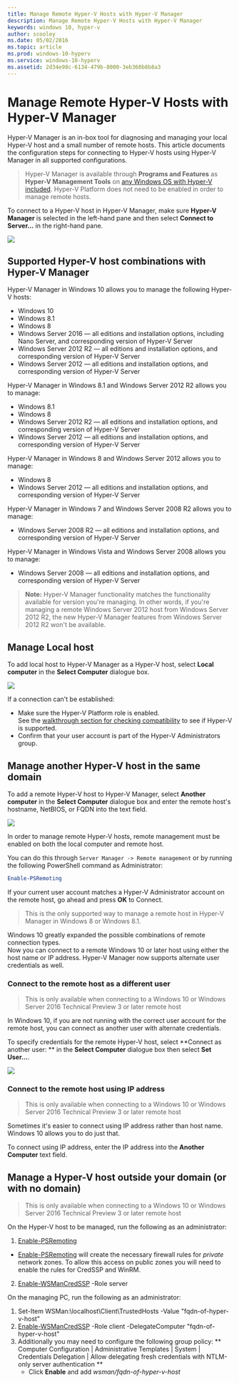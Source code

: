 ```yaml
---
title: Manage Remote Hyper-V Hosts with Hyper-V Manager
description: Manage Remote Hyper-V Hosts with Hyper-V Manager
keywords: windows 10, hyper-v
author: scooley
ms.date: 05/02/2016
ms.topic: article
ms.prod: windows-10-hyperv
ms.service: windows-10-hyperv
ms.assetid: 2d34e98c-6134-479b-8000-3eb360b8b8a3
---
```


# Manage Remote Hyper-V Hosts with Hyper-V Manager

Hyper-V Manager is an in-box tool for diagnosing and managing your local Hyper-V host and a small number of remote hosts.  This article documents the configuration steps for connecting to Hyper-V hosts using Hyper-V Manager in all supported configurations.

> Hyper-V Manager is available through **Programs and Features** as **Hyper-V Management Tools** on [any Windows OS with Hyper-V included](../quick_start/walkthrough_compatibility.md#OperatingSystemRequirements).  Hyper-V Platform does not need to be enabled in order to manage remote hosts.

To connect to a Hyper-V host in Hyper-V Manager, make sure **Hyper-V Manager** is selected in the left-hand pane and then select **Connect to Server...** in the right-hand pane.

![](media/HyperVManager-ConnectToHost.png)

## Supported Hyper-V host combinations with Hyper-V Manager
Hyper-V Manager in Windows 10 allows you to manage the following Hyper-V hosts:
* Windows 10
* Windows 8.1
* Windows 8
* Windows Server 2016 — all editions and installation options, including Nano Server, and corresponding version of Hyper-V Server
* Windows Server 2012 R2 — all editions and installation options, and corresponding version of Hyper-V Server
* Windows Server 2012 — all editions and installation options, and corresponding version of Hyper-V Server

Hyper-V Manager in Windows 8.1 and Windows Server 2012 R2 allows you to manage:
* Windows 8.1
* Windows 8
* Windows Server 2012 R2 — all editions and installation options, and corresponding version of Hyper-V Server
* Windows Server 2012 — all editions and installation options, and corresponding version of Hyper-V Server

Hyper-V Manager in Windows 8 and Windows Server 2012 allows you to manage:
* Windows 8
* Windows Server 2012 — all editions and installation options, and corresponding version of Hyper-V Server

Hyper-V Manager in Windows 7 and Windows Server 2008 R2 allows you to manage:
* Windows Server 2008 R2 — all editions and installation options, and corresponding version of Hyper-V Server

Hyper-V Manager in Windows Vista and Windows Server 2008 allows you to manage:
* Windows Server 2008  — all editions and installation options, and corresponding version of Hyper-V Server

> **Note:** Hyper-V Manager functionality matches the functionality available for version you're managing. In other words, if you're managing a remote Windows Server 2012 host from Windows Server 2012 R2, the new Hyper-V Manager features from Windows Server 2012 R2 won't be available.

## Manage Local host ##
To add local host to Hyper-V Manager as a Hyper-V host, select **Local computer** in the **Select Computer** dialogue box.

![](media/HyperVManager-ConnectToLocalHost.png)

If a connection can't be established:
*  Make sure the Hyper-V Platform role is enabled.  
  See the [walkthrough section for checking compatibility](../quick_start/walkthrough_compatibility.md) to see if Hyper-V is supported.
*  Confirm that your user account is part of the Hyper-V Administrators group.


## Manage another Hyper-V host in the same domain ##

To add a remote Hyper-V host to Hyper-V Manager, select **Another computer** in the **Select Computer** dialogue box and enter the remote host's hostname, NetBIOS, or FQDN into the text field.

![](media/HyperVManager-ConnectToRemoteHost.png)

In order to manage remote Hyper-V hosts, remote management must be enabled on both the local computer and remote host.

You can do this through `Server Manager -> Remote management` or by running the following PowerShell command as Administrator: 

``` PowerShell
Enable-PSRemoting
```

If your current user account matches a Hyper-V Administrator account on the remote host, go ahead and press **OK** to Connect.  

> This is the only supported way to manage a remote host in Hyper-V Manager in Windows 8 or Windows 8.1.


Windows 10 greatly expanded the possible combinations of remote connection types.  
Now you can connect to a remote Windows 10 or later host using either the host name or IP address.  Hyper-V Manager now supports alternate user credentials as well.  


### Connect to the remote host as a different user
> This is only available when connecting to a Windows 10 or Windows Server 2016 Technical Preview 3 or later remote host

In Windows 10, if you are not running with the correct user account for the remote host, you can connect as another user with alternate credentials.

To specify credentials for the remote Hyper-V host, select **Connect as another user: ** in the **Select Computer** dialogue box then select **Set User...**.

![](media/HyperVManager-ConnectToRemoteHostAltCreds.png)


### Connect to the remote host using IP address
> This is only available when connecting to a Windows 10 or Windows Server 2016 Technical Preview 3 or later remote host

Sometimes it's easier to connect using IP address rather than host name. Windows 10 allows you to do just that.

To connect using IP address, enter the IP address into the **Another Computer** text field.


## Manage a Hyper-V host outside your domain (or with no domain) ##
> This is only available when connecting to a Windows 10 or Windows Server 2016 Technical Preview 3 or later remote host

On the Hyper-V host to be managed, run the following as an administrator:

1.	[Enable-PSRemoting](https://technet.microsoft.com/en-us/library/hh849694.aspx)
  * [Enable-PSRemoting](https://technet.microsoft.com/en-us/library/hh849694.aspx) will create the necessary firewall rules for *private* network zones. To allow this access on public zones you will need to enable the rules for CredSSP and WinRM.
2.  [Enable-WSManCredSSP](https://technet.microsoft.com/en-us/library/hh849872.aspx) -Role server

On the managing PC, run the following as an administrator:

1. Set-Item WSMan:\localhost\Client\TrustedHosts -Value "fqdn-of-hyper-v-host"
2. [Enable-WSManCredSSP](https://technet.microsoft.com/en-us/library/hh849872.aspx) -Role client -DelegateComputer "fqdn-of-hyper-v-host"
3. Additionally you may need to configure the following group policy: ** Computer Configuration | Administrative Templates | System | Credentials Delegation | Allow delegating fresh credentials with NTLM-only server authentication **
    * Click **Enable** and add *wsman/fqdn-of-hyper-v-host*
